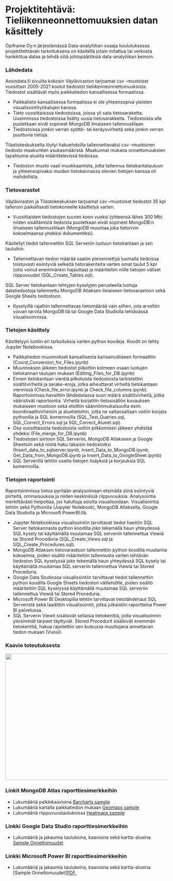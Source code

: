 # Projektitehtävä: Tieliikenneonnettomuuksien datan käsittely

Opiframe Oy:n järjestämässä Data-analytiikan osaaja koulutuksessa projektitehtävän tarkoituksena on käsitellä jotain mitattua tai verkosta hankkittua dataa ja tehdä siitä johtopäätöksiä data-analytiikan keinoin. 

### Lähdedata

Avoindata.fi sivuilta kokosin Väyläviraston tarjoamat csv -muotoiset vuosittain 2005-2021 kootut tiedostot tieliikenneonnettomuuksista. Tiedostot sisältävät myös paikkatiedon kansallisessa formaatissa.
- Paikkatieto kansallisessa formaatissa ei ole yhteensopiva yleisten visualisointityökalujen kanssa.
- Tieto vuosittaisissa tiedostoissa, joissa yli sata tietosaraketta. Uusimmissa tiedostoissa lisätty uusia tietosarakkeita. Tiedostoista alle puoletkaan eivät sopineet MongoDB ilmaiseen tallennustilaan.
- Tiedostoissa jonkin verran syöttö- tai keräysvirheitä sekä jonkin verran puuttuvia tietoja.

Tilastokeskukselta löytyi hakuehdoilla tallennettavaksi csv –muotoinen tiedosto maakuntien asukasmääristä. Maakunnat mukana onnettomuuksien tapahtuma-alueita määrittelevissä tiedoissa.
- Tiedoston muoto vaati muokkaamista, jotta tallennus tietokantatauluun ja yhteensopivaksi muiden tietokannassa olevien tietojen kanssa oli mahdollista.

### Tietovarastot

Väyläviraston ja Tilastokeskuksen tarjoamat csv –muotoiset tiedostot 35 kpl tallensin paikallisesti tietokoneelle käsittelyä varten.
- Vuosittaisten tiedostojen suuren koon vuoksi (yhteensä lähes 300 Mb) niiden sisältämistä tiedoista puoletkaan eivät sopineet MongoDB:n ilmaiseen tallennustilaan (MongoDB muuntaa joka tietorivin kokoelmaansa yhdeksi dokumentiksi).

Käsitellyt tiedot tallennettiin SQL Serveriin luotuun tietokantaan ja sen tauluihin.
- Tallennettavan tiedon määrää saatiin pienennettyä luomalla tiedoissa toistuvasti esiintyviä selkeitä tietorakenteita varten omat taulut 5 kpl (olisi voinut enemmänkin hajauttaa) ja määriteltiin niille tietojen väliset riippuvuudet (SQL_Create_Tables.sql).

SQL Server tietokantaan tehtyjen kyselyjen perusteella luotuja datatiedostoja tallennettu MongoDB Atlaksen ilmaiseen tietovarastoon sekä Google Sheets tiedostoon.
- Kyselyillä rajattiin tallennettavaa tietomäärää vain siihen, jota arveltiin voivan tarvita MongoDB:llä tai Google Data Studiolla tehtävässä visualisoinnissa.

### Tietojen käsittely

Käsittelyyn luotiin eri tarkoituksia varten python koodeja. Koodit on tehty Jupyter Notebookissa.
- Paikkatiedon muunnokset kansallisesta kansainväliseen formaattiin (Coord_Conversion_for_Files.ipynb)
- Muunnoksen jälkeen tiedostot pilkottiin kolmeen osaan luotujen tietokannan taulujen mukaan (Editing_Files_for_DB.ipynb)
- Ennen tietokantaan vientiä pilkotuista tiedostoista tarkistettiin sisältövirheitä ja sarake-eroja, jotka aiheuttavat virheitä tietokantaan viennissä (Check_file_error.ipynb ja Check_file_columns.ipynb). Raportoinnissa havaittiin lähdedatassa suuri määrä sisältövirheitä, jotka vääristivät raportointia. Virheitä korjattiin tietosisällön kuvauksen mukaiseen muotoon sekä etsittiin säännönmukaisuutta esim. koordinaattivirheisiin ja aluetietoihin, jotta ne valtaosaltaan voitiin korjata pythonilla ja SQL komennoilla (SQL_Test_Queries.sql, SQL_Correct_Errors.sql ja SQL_Correct_Alueet.sql).
- Osa vuosittaisista tiedostoista voitiin pilkkomisen jälkeen yhdistää yhdeksi (File_merge_for_DB.ipynb)
- Tiedostojen siirtoon SQL Serveriin, MongoDB Atlakseen ja Google Sheetsiin sekä niistä haku takaisin tiedostoiksi (Insert_data_to_sqlserver.ipynb, Insert_Data_to_MongoDB.ipynb, Get_Data_from_MongoDB.ipynb ja Insert_Data_to_GoogleSheet.ipynb)
- SQL Serverillä tehtiin useita tietojen lisäyksiä ja korjauksia SQL komennoilla.


### Tietojen raportointi

Raportoinnnissa tietoa pyritään analysoimaan etsimällä siinä esiintyviä piirteitä, ominaisuuksia ja niiden keskinäisiä riippuvuuksia. Analysointia merkittävästi helpottaa, jos haluttuja asioita visualisoidaan. Visualisointia tehtiin sekä Pythonilla (Jupyter Notebook), MongoDB Atlaksella, Google Data Studiolla ja Microsoft PowerBI:llä.
- Jupyter Notebookissa visualisointiin tarvittavat tiedot haettiin SQL Server tietokannasta python koodilla joko tekemällä haun yhteydessä SQL kysely tai käyttämällä muutamaa SQL serveriin tallennettua Viewiä tai Stored Proceduria (SQL_Create_Views.sql ja SQL_Create_Procedures.sql).
- MongoDB Atlaksen tietovarastoon tallennettiin python koodilla muutamia kokoelmia, joiden sisältö määriteltiin tallennusta varten tehtävän tiedoston SQL kyselyssä joko tekemällä haun yhteydessä SQL kysely tai käyttämällä muutamaa SQL serveriin tallennettua Viewiä tai Stored Proceduria.
- Google Data Studiossa visualisointiin tarvittavat tiedot tallennettiin python koodilla Google Sheets tiedoston välilehdille, joiden sisältö määriteltiin SQL kyselyssä käyttämällä muutamaa SQL serveriin tallennettua Viewiä tai Stored Proceduria.
- Microsoft Power BI Desktopilla tehtiin tarvittavat tietolähdehaut SQL Serveristä sekä laadittiin visualisoinnit, jotka julkaistiin raportteina Power BI palvelussa.
- SQL Serverin Viewit sisälsivät sellaisia tietokenttiä, joilla visualisoinnin yleisimmät tarpeet täyttyvät. Stored Procedurit sisälsivät enemmän tietokenttiä, hakua rajoitettiin sen kutsussa muuttujana annettavan tiedon mukaan (Vuosi).


### Kaavio toteutuksesta

<p align="center">
<img src="https://user-images.githubusercontent.com/110663840/199057230-ab63510a-115e-437a-a48d-d92a7bc61be8.png" width="864" height="392" align="center">
</p>

### Linkit MongoDB Atlas raporttiesimerkkeihin

- Lukumääriä palkkikaavioina [Barcharts sample](https://charts.mongodb.com/charts-opiframe-dvsup/public/dashboards/79658628-7142-4063-962d-8d7fad43de02)
- Lukumääriä kartalla paikkatiedon mukaan [Geomaps sample](https://charts.mongodb.com/charts-opiframe-dvsup/public/dashboards/1250830d-e31f-4fe5-902e-b5ac1c136f11)
- Lukumääriä riippuvuustaulukoissa [Heatmaps sample](https://charts.mongodb.com/charts-opiframe-dvsup/public/dashboards/c37f458d-17f3-42f2-9ceb-62b895655eca)

### Linkki Google Data Studio raporttiesimerkkeihin

- Lukumääriä ja jakaumia taulukoina, kaavioina sekä kartta-alueina [Sample Onnettomuudet](https://datastudio.google.com/reporting/45f072ec-9a91-4ae3-9ebb-2b06cfe717ab)

### Linkki Microsoft Power BI raporttiesimerkkeihin

- Lukumääriä ja jakaumia taulukoina, kaavioina sekä kartta-alueina [Sample Onnettomuudet]<a href="pasihintikka.github.io/Sample_Onnettomuudet.pdf" target="_blank">PDF.</a>
